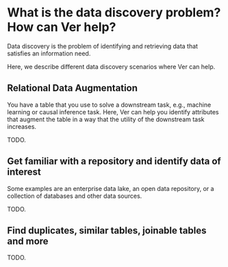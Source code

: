 # What is the data discovery problem? How can Ver help?

Data discovery is the problem of identifying and retrieving data that satisfies an information need.

Here, we describe different data discovery scenarios where Ver can help.

## Relational Data Augmentation

You have a table that you use to solve a downstream task, e.g., machine learning or causal inference task. Here, Ver can help you identify attributes
that augment the table in a way that the utility of the downstream task increases.

TODO.

## Get familiar with a repository and identify data of interest

Some examples are an enterprise data lake, an open data repository, or a collection of databases and other data sources.

TODO.

## Find duplicates, similar tables, joinable tables and more

TODO.

